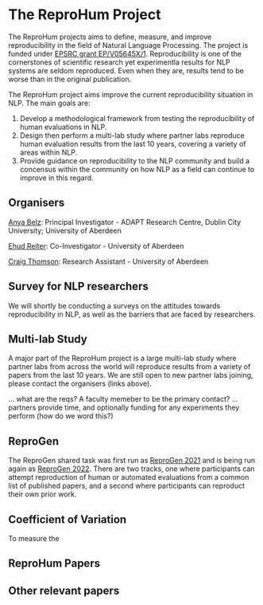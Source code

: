 # The ReproHum Project
The ReproHum projects aims to define, measure, and improve reproducibility in the field of Natural Language Processing.  The project is funded under [EPSRC grant EP/V05645X/1](https://gow.epsrc.ukri.org/NGBOViewGrant.aspx?GrantRef=EP/V05645X/1).  Reproducibility is one of the cornerstones of scientific research yet experimentla results for NLP systems are seldom reproduced.  Even when they are, results tend to be worse than in the original publication.

The ReproHum project aims improve the current reproducibility situation in NLP.  The main goals are:
1. Develop a methodological framework from testing the reproducibility of human evaluations in NLP.
2. Design then perform a multi-lab study where partner labs reproduce human evaluation results from the last 10 years, covering a variety of areas within NLP.
3. Provide guidance on reproducibility to the NLP community and build a concensus within the community on how NLP as a field can continue to improve in this regard.


## Organisers
[Anya Belz](https://www.adaptcentre.ie/experts/anya-belz):  Principal Investigator - ADAPT Research Centre, Dublin City University; University of Aberdeen

[Ehud Reiter](https://www.abdn.ac.uk/ncs/profiles/e.reiter):  Co-Investigator - University of Aberdeen

[Craig Thomson](https://www.abdn.ac.uk/people/c.thomson):  Research Assistant - University of Aberdeen


## Survey for NLP researchers
We will shortly be conducting a surveys on the attitudes towards reproducibility in NLP, as well as the barriers that are faced by researchers.


## Multi-lab Study
A major part of the ReproHum project is a large multi-lab study where partner labs from across the world will reproduce results from a variety of papers from the last 10 years.  We are still open to new partner labs joining, please contact the organisers (links above).

... what are the reqs?  A faculty memeber to be the primary contact?
... partners provide time, and optionally funding for any experiments they perform (how do we word this?)


## ReproGen
The ReproGen shared task was first run as [ReproGen 2021](https://reprogen.github.io/2021) and is being run again as [ReproGen 2022](https://reprogen.github.io).  There are two tracks, one where participants can attempt reproduction of human or automated evaluations from a common list of published papers, and a second where participants can reproduct their own prior work.


## Coefficient of Variation
To measure the 


## ReproHum Papers


## Other relevant papers

